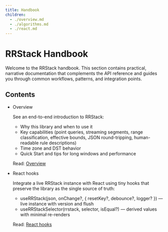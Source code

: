 ```yaml
---
title: Handbook
children:
  - ./overview.md
  - ./algorithms.md
  - ./react.md
---
```


# RRStack Handbook

Welcome to the RRStack handbook. This section contains practical, narrative
documentation that complements the API reference and guides you through common
workflows, patterns, and integration points.

## Contents

- Overview

  See an end-to-end introduction to RRStack:
  - Why this library and when to use it
  - Key capabilities (point queries, streaming segments, range classification,
    effective bounds, JSON round-tripping, human-readable rule descriptions)
  - Time zone and DST behavior
  - Quick Start and tips for long windows and performance

  Read: [Overview](./overview.md)

- React hooks

  Integrate a live RRStack instance with React using tiny hooks that preserve
  the library as the single source of truth:
  - useRRStack(json, onChange?, { resetKey?, debounce?, logger? }) — live
    instance with version and flush
  - useRRStackSelector(rrstack, selector, isEqual?) — derived values with
    minimal re-renders

  Read: [React hooks](./react.md)
